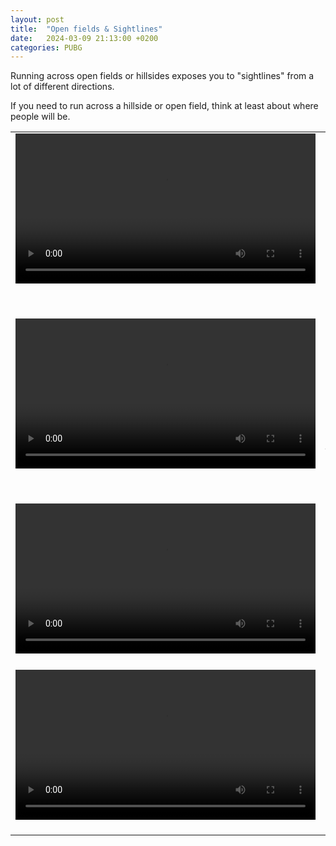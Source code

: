 ```yaml
---
layout: post
title:  "Open fields & Sightlines"
date:   2024-03-09 21:13:00 +0200
categories: PUBG
---
```


Running across open fields or hillsides exposes you to "sightlines" from a lot of different directions. 

If you need to run across a hillside or open field, think at least about where people will be. 

<table style="width: 100%; border: none;" cellspacing="0" cellpadding="0" border="0">
  <tr>
    <td>
        <video width="480p" controls> 
        <source src="https://github.com/4z3q/4z3q.github.io/blob/main/posts/1_open_field/running_through_open_field_erangel.webm?raw=true" type="video/webm"> 
        </video> 
<br/>
<br/>
    </td>
    <td valign="top">
When running from Pochinki to the recall station, don't head directly there.
    </td>
  </tr><tr>
    <td>
        <video width="480p" controls>
        <source src="https://github.com/4z3q/4z3q.github.io/blob/main/posts/1_open_field/sniped_from_open_field_erangel.webm?raw=true" type="video/webm">
        </video> 
<br/>
<br/>
   </td>
   <td valign="top">
Again, open field. 
<br/>
<br/>
Notice how the shooter turns the car to the right when stopping, so then when he jumps out to the left, he immediately has cover. 
   </td>
  </tr><tr>
    <td>
        <video width="480p" controls> 
        <source src="https://github.com/4z3q/4z3q.github.io/blob/main/posts/1_open_field/running_across_open_field_crossfire_nusa.webm?raw=true" type="video/webm"> 
        </video> 
<br/>
<br/>
    </td>
    <td valign="top">
 I'm killed here by two different shooters, the one you see, and the one to my right. 
    </td>
  </tr><tr>
    <td>
        <video width="480p" controls>
        <source src="https://github.com/4z3q/4z3q.github.io/blob/main/posts/1_open_field/running_into_the_field_nusa.webm?raw=true" type="video/webm">
        </video> 
<br/>
<br/>
    </td>
    <td valign="top">
It's less obvious here, but I'm running towards gunfire without any real cover. 
    </td>
  </tr>
</table>
